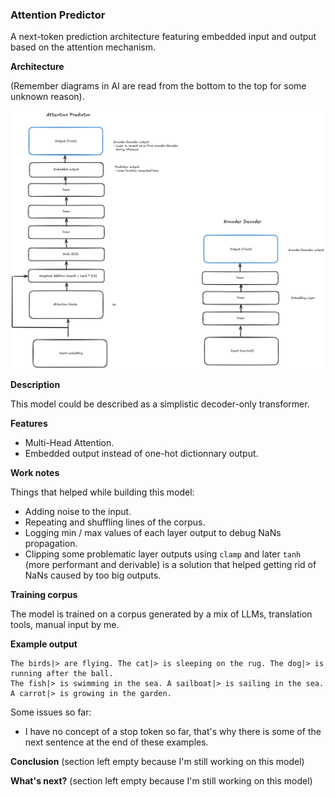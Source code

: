 ### Attention Predictor

A next-token prediction architecture featuring embedded input and output based on the attention mechanism.

**Architecture**

(Remember diagrams in AI are read from the bottom to the top for some unknown reason).

![attention predictor architecture](./attention_predictor.png)

**Description**

This model could be described as a simplistic decoder-only transformer.

**Features**

 - Multi-Head Attention.
 - Embedded output instead of one-hot dictionnary output.

**Work notes**

Things that helped while building this model:
- Adding noise to the input.
- Repeating and shuffling lines of the corpus.
- Logging min / max values of each layer output to debug NaNs propagation.
- Clipping some problematic layer outputs using `clamp` and later `tanh` (more performant and derivable) is a solution that helped getting rid of NaNs caused by too big outputs.

**Training corpus**

The model is trained on a corpus generated by a mix of LLMs, translation tools, manual input by me.

**Example output**


```
The birds|> are flying. The cat|> is sleeping on the rug. The dog|> is running after the ball.
The fish|> is swimming in the sea. A sailboat|> is sailing in the sea. A carrot|> is growing in the garden.
```

Some issues so far:

 - I have no concept of a stop token so far, that's why there is some of the next sentence at the end of these examples.

**Conclusion**
(section left empty because I'm still working on this model)

**What's next?**
(section left empty because I'm still working on this model)
